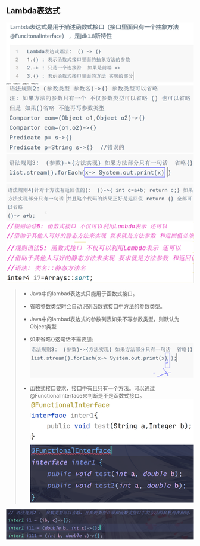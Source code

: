 ## Lambda表达式
![img_13.png](img_13.png)
![img_18.png](img_18.png)
![img_15.png](img_15.png)
![img_17.png](img_17.png)
![img_2.png](img_2.png)
![img_4.png](img_4.png)

> * Java中的lambad表达式只能用于函数式接口。
> * 省略参数类型时会自动识别函数式接口中方法的参数类型。
> * Java中的lambad表达式的参数列表如果不写参数类型，则默认为Object类型
> * 如果省略{}这句话不需要加`;` ![img_16.png](img_16.png)
>   
> 
> * 函数式接口要求，接口中有且只有一个方法。可以通过@FunctionalInterface来判断是不是函数式接口。
> ![img.png](img.png)
> ![img_1.png](img_1.png)
> 

![img_3.png](img_3.png)